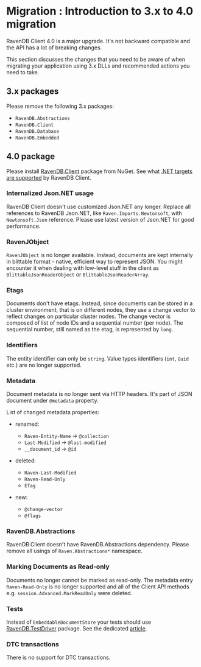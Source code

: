 ﻿# Migration : Introduction to 3.x to 4.0 migration

RavenDB Client 4.0 is a major upgrade. It's not backward compatible and the API has a lot of breaking changes.

This section discusses the changes that you need to be aware of when migrating your application using 3.x DLLs and recommended actions you need to take.

## 3.x packages

Please remove the following 3.x packages:

- `RavenDB.Abstractions`
- `RavenDB.Client`
- `RavenDB.Database`
- `RavenDB.Embedded`

## 4.0 package

Please install [RavenDB.Client](https://www.nuget.org/packages/RavenDB.Client) package from NuGet. See what [.NET targets are supported](../../client-api/net-client-versions) by RavenDB Client.

### Internalized Json.NET usage

RavenDB Client doesn't use customized Json.NET any longer. Replace all references to RavenDB Json.NET, like `Raven.Imports.Newtonsoft`, with `Newtonsoft.Json` reference. 
Please use latest version of Json.NET for good performance.

### RavenJObject 

`RavenJObject` is no longer available. Instead, documents are kept internally in blittable format - native, efficient way to represent JSON. You might encounter it when dealing 
with low-level stuff in the client as `BlittableJsonReaderObject` or `BlittableJsonReaderArray`.

### Etags

Documents don't have etags. Instead, since documents can be stored in a cluster environment, that is on different nodes, they use a change vector to reflect changes on particular cluster nodes.
The change vector is composed of list of node IDs and a sequential number (per node). The sequential number, still named as the etag, is represented by `long`.

### Identifiers

The entity identifier can only be `string`. Value types identifiers (`int`, `Guid` etc.) are no longer supported.

### Metadata

Document metadata is no longer sent via HTTP headers. It's part of JSON document under `@metadata` property.

List of changed metadata properties:

* renamed:
  * `Raven-Entity-Name` -> `@collection`
  * `Last-Modified` -> `@last-modified`
  * `__document_id` -> `@id`

* deleted:
  * `Raven-Last-Modified`
  * `Raven-Read-Only`
  * `ETag`

* new:
  * `@change-vector`
  * `@flags`

### RavenDB.Abstractions

RavenDB.Client doesn't have RavenDB.Abstractions dependency. Please remove all usings of `Raven.Abstractions*` namespace.

### Marking Documents as Read-only

Documents no longer cannot be marked as read-only. The metadata entry `Raven-Read-Only` is no longer supported and all of the Client API methods e.g. `session.Advanced.MarkReadOnly` were deleted.

### Tests

Instead of `EmbeddableDocumentStore` your tests should use [RavenDB.TestDriver](https://www.nuget.org/packages/RavenDB.TestDriver) package. See the dedicated [article](../../start/test-driver).

### DTC transactions

There is no support for DTC transactions.
